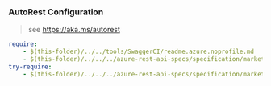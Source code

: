 ### AutoRest Configuration
> see https://aka.ms/autorest

``` yaml
require:
    - $(this-folder)/../../tools/SwaggerCI/readme.azure.noprofile.md
    - $(this-folder)/../../../azure-rest-api-specs/specification/marketplacenotifications/resource-manager/readme.md
try-require:
    - $(this-folder)/../../../azure-rest-api-specs/specification/marketplacenotifications/resource-manager/readme.powershell.md
```
